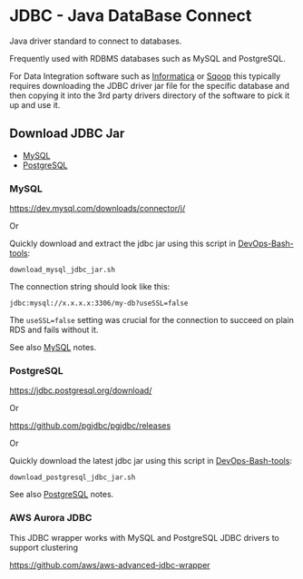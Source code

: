 # JDBC - Java DataBase Connect

Java driver standard to connect to databases.

Frequently used with RDBMS databases such as MySQL and PostgreSQL.

For Data Integration software such as [Informatica](informatica.md) or [Sqoop](sqoop.md) this typically requires
downloading the JDBC driver jar file for the specific database and then copying it into the 3rd party drivers directory
of the software to pick it up and use it.

## Download JDBC Jar

- [MySQL](#mysql)
- [PostgreSQL](#postgresql)

### MySQL

<https://dev.mysql.com/downloads/connector/j/>

Or

Quickly download and extract the jdbc jar using this script in [DevOps-Bash-tools](devops-bash-tools.md):

```shell
download_mysql_jdbc_jar.sh
```

The connection string should look like this:

```
jdbc:mysql://x.x.x.x:3306/my-db?useSSL=false
```

The `useSSL=false` setting was crucial for the connection to succeed on plain RDS and fails without it.

See also [MySQL](mysql.md) notes.

### PostgreSQL

<https://jdbc.postgresql.org/download/>

Or

<https://github.com/pgjdbc/pgjdbc/releases>

Or

Quickly download the latest jdbc jar using this script in [DevOps-Bash-tools](devops-bash-tools.md):

```shell
download_postgresql_jdbc_jar.sh
```

See also [PostgreSQL](postgres.md) notes.

### AWS Aurora JDBC

This JDBC wrapper works with MySQL and PostgreSQL JDBC drivers to support clustering

<https://github.com/aws/aws-advanced-jdbc-wrapper>

